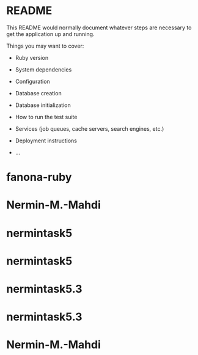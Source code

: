 # README

This README would normally document whatever steps are necessary to get the
application up and running.

Things you may want to cover:

* Ruby version

* System dependencies

* Configuration

* Database creation

* Database initialization

* How to run the test suite

* Services (job queues, cache servers, search engines, etc.)

* Deployment instructions

* ...
# fanona-ruby
# Nermin-M.-Mahdi
# nermintask5
# nermintask5
# nermintask5.3
# nermintask5.3
# Nermin-M.-Mahdi
